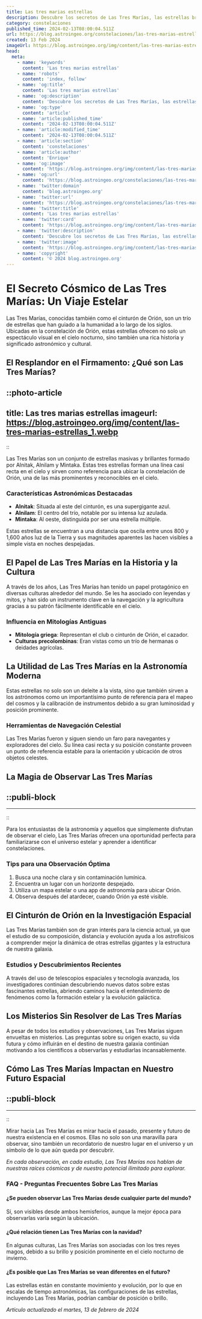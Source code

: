 ```yaml
---
title: Las tres marias estrellas
description: Descubre los secretos de Las Tres Marías, las estrellas brillantes que guían las noches y enriquecen la historia astronómica.
category: constelaciones
published_time: 2024-02-13T08:00:04.511Z
url: https://blog.astroingeo.org/constelaciones/las-tres-marias-estrellas
created: 13 Feb 2024
imageUrl: https://blog.astroingeo.org/img/content/las-tres-marias-estrellas_1.webp
head:
  meta:
    - name: 'keywords'
      content: 'Las tres marias estrellas'
    - name: 'robots'
      content: 'index, follow'
    - name: 'og:title'
      content: 'Las tres marias estrellas'
    - name: 'og:description'
      content: 'Descubre los secretos de Las Tres Marías, las estrellas brillantes que guían las noches y enriquecen la historia astronómica.'
    - name: 'og:type'
      content: 'article'
    - name: 'article:published_time'
      content: '2024-02-13T08:00:04.511Z'
    - name: 'article:modified_time'
      content: '2024-02-13T08:00:04.511Z'
    - name: 'article:section'
      content: 'constelaciones'
    - name: 'article:author'
      content: 'Enrique'
    - name: 'og:image'
      content: 'https://blog.astroingeo.org/img/content/las-tres-marias-estrellas_1.webp'
    - name: 'og:url'
      content: 'https://blog.astroingeo.org/constelaciones/las-tres-marias-estrellas'
    - name: 'twitter:domain'
      content: 'blog.astroingeo.org'
    - name: 'twitter:url'
      content: 'https://blog.astroingeo.org/constelaciones/las-tres-marias-estrellas'
    - name: 'twitter:title'
      content: 'Las tres marias estrellas'
    - name: 'twitter:card'
      content: 'https://blog.astroingeo.org/img/content/las-tres-marias-estrellas_1.webp'
    - name: 'twitter:description'
      content: 'Descubre los secretos de Las Tres Marías, las estrellas brillantes que guían las noches y enriquecen la historia astronómica.'
    - name: 'twitter:image'
      content: 'https://blog.astroingeo.org/img/content/las-tres-marias-estrellas_1.webp'
    - name: 'copyright'
      content: '© 2024 blog.astroingeo.org'
---
```

# El Secreto Cósmico de Las Tres Marías: Un Viaje Estelar

Las Tres Marías, conocidas también como el cinturón de Orión, son un trío de estrellas que han guiado a la humanidad a lo largo de los siglos. Ubicadas en la constelación de Orión, estas estrellas ofrecen no solo un espectáculo visual en el cielo nocturno, sino también una rica historia y significado astronómico y cultural.

## El Resplandor en el Firmamento: ¿Qué son Las Tres Marías?


::photo-article
---
title: Las tres marias estrellas
imageurl: https://blog.astroingeo.org/img/content/las-tres-marias-estrellas_1.webp
---
::



Las Tres Marías son un conjunto de estrellas masivas y brillantes formado por Alnitak, Alnilam y Mintaka. Estas tres estrellas forman una línea casi recta en el cielo y sirven como referencia para ubicar la constelación de Orión, una de las más prominentes y reconocibles en el cielo.

### Características Astronómicas Destacadas

- **Alnitak**: Situada al este del cinturón, es una supergigante azul.
- **Alnilam**: El centro del trío, notable por su intensa luz azulada.
- **Mintaka**: Al oeste, distinguida por ser una estrella múltiple.

Estas estrellas se encuentran a una distancia que oscila entre unos 800 y 1,600 años luz de la Tierra y sus magnitudes aparentes las hacen visibles a simple vista en noches despejadas.

## El Papel de Las Tres Marías en la Historia y la Cultura

A través de los años, Las Tres Marías han tenido un papel protagónico en diversas culturas alrededor del mundo. Se les ha asociado con leyendas y mitos, y han sido un instrumento clave en la navegación y la agricultura gracias a su patrón fácilmente identificable en el cielo.

### Influencia en Mitologías Antiguas

- **Mitología griega**: Representan el club o cinturón de Orión, el cazador.
- **Culturas precolombinas**: Eran vistas como un trío de hermanas o deidades agrícolas.

## La Utilidad de Las Tres Marías en la Astronomía Moderna

Estas estrellas no solo son un deleite a la vista, sino que también sirven a los astrónomos como un importantísimo punto de referencia para el mapeo del cosmos y la calibración de instrumentos debido a su gran luminosidad y posición prominente.

### Herramientas de Navegación Celestial

Las Tres Marías fueron y siguen siendo un faro para navegantes y exploradores del cielo. Su línea casi recta y su posición constante proveen un punto de referencia estable para la orientación y ubicación de otros objetos celestes.

## La Magia de Observar Las Tres Marías


  ::publi-block
  ---
  ---
  ::
  
  

Para los entusiastas de la astronomía y aquellos que simplemente disfrutan de observar el cielo, Las Tres Marías ofrecen una oportunidad perfecta para familiarizarse con el universo estelar y aprender a identificar constelaciones.

### Tips para una Observación Óptima

1. Busca una noche clara y sin contaminación lumínica.
2. Encuentra un lugar con un horizonte despejado.
3. Utiliza un mapa estelar o una app de astronomía para ubicar Orión.
4. Observa después del atardecer, cuando Orión ya esté visible.

## El Cinturón de Orión en la Investigación Espacial

Las Tres Marías también son de gran interés para la ciencia actual, ya que el estudio de su composición, distancia y evolución ayuda a los astrofísicos a comprender mejor la dinámica de otras estrellas gigantes y la estructura de nuestra galaxia.

### Estudios y Descubrimientos Recientes

A través del uso de telescopios espaciales y tecnología avanzada, los investigadores continúan descubriendo nuevos datos sobre estas fascinantes estrellas, abriendo caminos hacia el entendimiento de fenómenos como la formación estelar y la evolución galáctica.

## Los Misterios Sin Resolver de Las Tres Marías

A pesar de todos los estudios y observaciones, Las Tres Marías siguen envueltas en misterios. Las preguntas sobre su origen exacto, su vida futura y cómo influirán en el destino de nuestra galaxia continúan motivando a los científicos a observarlas y estudiarlas incansablemente.

## Cómo Las Tres Marías Impactan en Nuestro Futuro Espacial


  ::publi-block
  ---
  ---
  ::
  
  

Mirar hacia Las Tres Marías es mirar hacia el pasado, presente y futuro de nuestra existencia en el cosmos. Ellas no solo son una maravilla para observar, sino también un recordatorio de nuestro lugar en el universo y un símbolo de lo que aún queda por descubrir.

*En cada observación, en cada estudio, Las Tres Marías nos hablan de nuestras raíces cósmicas y de nuestro potencial ilimitado para explorar.*

### FAQ - Preguntas Frecuentes Sobre Las Tres Marías

#### ¿Se pueden observar Las Tres Marías desde cualquier parte del mundo?
Sí, son visibles desde ambos hemisferios, aunque la mejor época para observarlas varía según la ubicación.

#### ¿Qué relación tienen Las Tres Marías con la navidad?
En algunas culturas, Las Tres Marías son asociadas con los tres reyes magos, debido a su brillo y posición prominente en el cielo nocturno de invierno.

#### ¿Es posible que Las Tres Marías se vean diferentes en el futuro?
Las estrellas están en constante movimiento y evolución, por lo que en escalas de tiempo astronómicas, las configuraciones de las estrellas, incluyendo Las Tres Marías, podrían cambiar de posición o brillo.

_Artículo actualizado el martes, 13 de febrero de 2024_